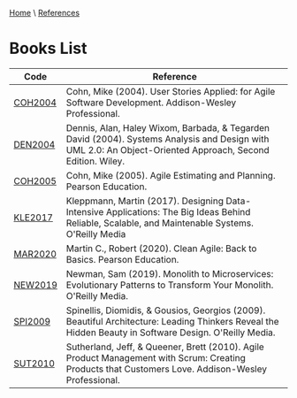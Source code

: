 [Home](../../index.md) \ [References](../references.md)

# Books List

|Code|Reference|
|---|---|
|[COH2004](User-Stories-Applied-for-Agile-Software-Development.html)|<span itemscope="" itemtype="https://schema.org/Book"><span itemprop="author" itemtype="https://schema.org/Person" itemscope=""><span itemprop="name">Cohn, Mike</span></span> (<span itemprop="copyrightYear">2004</span>). <span itemprop="name">User Stories Applied: for Agile Software Development</span>. <span itemprop="copyrightHolder" itemtype="https://schema.org/Organization" itemscope=""><span itemprop="name">Addison-Wesley Professional</span></span>.</span>|
|[DEN2004](Systems-Analysis-and-Design-with-UML-Version-2-0-An-Object-Oriented-Approach.html)|Dennis, Alan, Haley Wixom, Barbada, & Tegarden David (2004). Systems Analysis and Design with UML 2.0: An Object-Oriented Approach, Second Edition. Wiley.|
|[COH2005](Agile-Estimating-and-Planning.html)|Cohn, Mike (2005). Agile Estimating and Planning. Pearson Education.|
|[KLE2017](Designing-Data-Intensive-Applications-The-Big-Ideas-Behind-Reliable-Scalable-and-Maintenable-Systems.html)|Kleppmann, Martin (2017). Designing Data-Intensive Applications: The Big Ideas Behind Reliable, Scalable, and Maintenable Systems. O'Reilly Media|
|[MAR2020](Clean-Agile-Back-to-Basics.html)|Martin C., Robert (2020). Clean Agile: Back to Basics. Pearson Education.|
|[NEW2019](Designing-Data-Intensive-Applications-The-Big-Ideas-Behind-Reliable-Scalable-and-Maintenable-Systems.html)|Newman, Sam (2019). Monolith to Microservices: Evolutionary Patterns to Transform Your Monolith. O'Reilly Media.|
|[SPI2009](Beautiful-Architecture-Leading-Thinkers-Reveal-the-Hidden-Beauty-in-Software-Design.html)|Spinellis, Diomidis, & Gousios, Georgios (2009). Beautiful Architecture: Leading Thinkers Reveal the Hidden Beauty in Software Design. O'Reilly Media.|
|[SUT2010](Agile-Product-Management-with-Scrum-Creating-Products-that-Customers-Love.html)|Sutherland, Jeff, & Queener, Brett (2010). Agile Product Management with Scrum: Creating Products that Customers Love. Addison-Wesley Professional.| 
